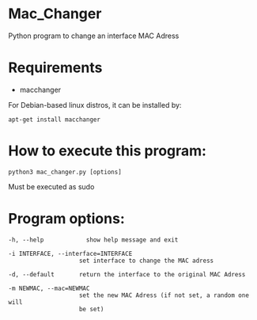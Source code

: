 # Mac_Changer
Python program to change an interface MAC Adress 

# Requirements
- macchanger

For Debian-based linux distros, it can be installed by:
```
apt-get install macchanger
```

# How to execute this program:
```
python3 mac_changer.py [options]
```
Must be executed as sudo

# Program options:
```
-h, --help            show help message and exit

-i INTERFACE, --interface=INTERFACE
                    set interface to change the MAC adress

-d, --default       return the interface to the original MAC Adress

-m NEWMAC, --mac=NEWMAC
                    set the new MAC Adress (if not set, a random one will
                    be set)
```